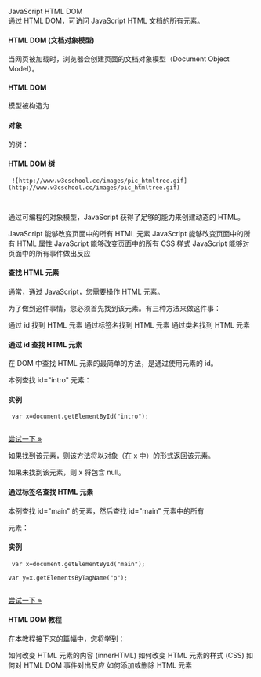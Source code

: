  JavaScript HTML DOM  
通过 HTML DOM，可访问 JavaScript HTML 文档的所有元素。

 

#### HTML DOM (文档对象模型)

 当网页被加载时，浏览器会创建页面的文档对象模型（Document Object Model）。 

 

#### HTML DOM

 模型被构造为

#### 对象

的树：

  
#### HTML DOM 树

 
```
 ![http://www.w3cschool.cc/images/pic_htmltree.gif](http://www.w3cschool.cc/images/pic_htmltree.gif)



```
 

 通过可编程的对象模型，JavaScript 获得了足够的能力来创建动态的 HTML。 

 
JavaScript 能够改变页面中的所有 HTML 元素
 JavaScript 能够改变页面中的所有 HTML 属性
 JavaScript 能够改变页面中的所有 CSS 样式
 JavaScript 能够对页面中的所有事件做出反应
 


#### 查找 HTML 元素

 通常，通过 JavaScript，您需要操作 HTML 元素。

 为了做到这件事情，您必须首先找到该元素。有三种方法来做这件事：

 
通过 id 找到 HTML 元素
 通过标签名找到 HTML 元素
 通过类名找到 HTML 元素
 


#### 通过 id 查找 HTML 元素

 在 DOM 中查找 HTML 元素的最简单的方法，是通过使用元素的 id。

 本例查找 id="intro" 元素：

  
#### 实例

 
```
 var x=document.getElementById("intro"); 


```
 

[尝试一下 »](http://www.w3cschool.cc/try/try.php?filename=try_dom_getelementbyid) 

 如果找到该元素，则该方法将以对象（在 x 中）的形式返回该元素。

 如果未找到该元素，则 x 将包含 null。

 

#### 通过标签名查找 HTML 元素

 本例查找 id="main" 的元素，然后查找 id="main" 元素中的所有 <p> 元素：

  
#### 实例

 
```
 var x=document.getElementById("main");

var y=x.getElementsByTagName("p"); 


```
 

[尝试一下 »](http://www.w3cschool.cc/try/try.php?filename=try_dom_getelementsbytagname) 

 



#### HTML DOM 教程

 在本教程接下来的篇幅中，您将学到：

 
如何改变 HTML 元素的内容 (innerHTML)
 如何改变 HTML 元素的样式 (CSS)
 如何对 HTML DOM 事件对出反应
 如何添加或删除 HTML 元素
 


